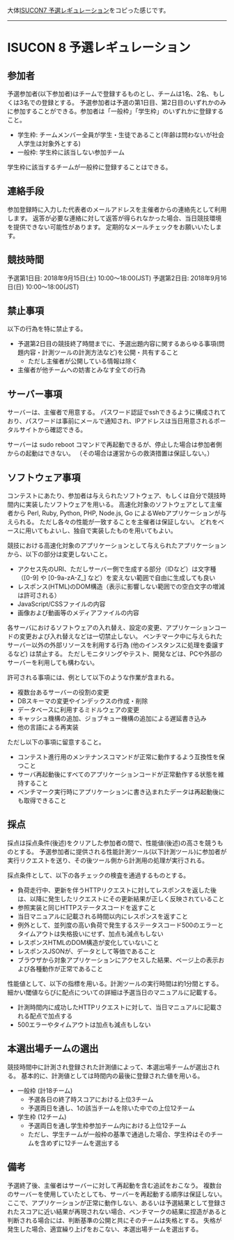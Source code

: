 大体[ISUCON7 予選レギュレーション](http://isucon.net/archives/50927022.html)をコピった感じです。

---
# ISUCON 8 予選レギュレーション

## 参加者
予選参加者(以下参加者)はチームで登録するものとし、チームは1名、2名、もしくは3名での登録とする。
予選参加者は予選の第1日目、第2日目のいずれかのみに参加することができる。参加者は「一般枠」「学生枠」のいずれかに登録すること。

- 学生枠: チームメンバー全員が学生・生徒であること(年齢は問わないが社会人学生は対象外とする)
- 一般枠: 学生枠に該当しない参加チーム

学生枠に該当するチームが一般枠に登録することはできる。


## 連絡手段

参加登録時に入力した代表者のメールアドレスを主催者からの連絡先として利用します。
返答が必要な連絡に対して返答が得られなかった場合、当日競技環境を提供できない可能性があります。
定期的なメールチェックをお願いいたします。

## 競技時間

予選第1日目: 2018年9月15日(土) 10:00〜18:00(JST)
予選第2日目: 2018年9月16日(日) 10:00〜18:00(JST)


## 禁止事項

以下の行為を特に禁止する。

- 予選第2日目の競技終了時間までに、予選出題内容に関するあらゆる事項(問題内容・計測ツールの計測方法など)を公開・共有すること
    - ただし主催者が公開している情報は除く
- 主催者が他チームへの妨害とみなす全ての行為


## サーバー事項

サーバーは、主催者で用意する。
パスワード認証でsshできるように構成されており、パスワードは事前にメールで通知され、IPアドレスは当日用意されるポータルサイトから確認できる。

サーバーは sudo reboot コマンドで再起動できるが、停止した場合は参加者側からの起動はできない。
（その場合は運営からの救済措置は保証しない。）


## ソフトウェア事項

コンテストにあたり、参加者は与えられたソフトウェア、もしくは自分で競技時間内に実装したソフトウェアを用いる。
高速化対象のソフトウェアとして主催者から Perl, Ruby, Python, PHP, Node.js, Go によるWebアプリケーションが与えられる。
ただし各々の性能が一致することを主催者は保証しない。
どれをベースに用いてもよいし、独自で実装したものを用いてもよい。

競技における高速化対象のアプリケーションとして与えられたアプリケーションから、以下の部分は変更しないこと。

- アクセス先のURI、ただしサーバー側で生成する部分（IDなど）は文字種（[0-9] や [0-9a-zA-Z_] など）を変えない範囲で自由に生成しても良い
- レスポンス(HTML)のDOM構造（表示に影響しない範囲での空白文字の増減は許可される）
- JavaScript/CSSファイルの内容
- 画像および動画等のメディアファイルの内容

各サーバにおけるソフトウェアの入れ替え、設定の変更、アプリケーションコードの変更および入れ替えなどは一切禁止しない。
ベンチマーク中に与えられたサーバー以外の外部リソースを利用する行為 (他のインスタンスに処理を委譲するなど) は禁止する。
ただしモニタリングやテスト、開発などは、PCや外部のサーバーを利用しても構わない。

許可される事項には、例として以下のような作業が含まれる。

- 複数台あるサーバーの役割の変更
- DBスキーマの変更やインデックスの作成・削除
- データベースに利用するミドルウェアの変更
- キャッシュ機構の追加、ジョブキュー機構の追加による遅延書き込み
- 他の言語による再実装

ただし以下の事項に留意すること。

- コンテスト進行用のメンテナンスコマンドが正常に動作するよう互換性を保つこと
- サーバ再起動後にすべてのアプリケーションコードが正常動作する状態を維持すること
- ベンチマーク実行時にアプリケーションに書き込まれたデータは再起動後にも取得できること


## 採点

採点は採点条件(後述)をクリアした参加者の間で、性能値(後述)の高さを競うものとする。
予選参加者に提供される性能計測ツール(以下計測ツール)に参加者が実行リクエストを送り、その後ツール側から計測用の処理が実行される。

採点条件として、以下の各チェックの検査を通過するものとする。

- 負荷走行中、更新を伴うHTTPリクエストに対してレスポンスを返した後は、以降に発生したリクエストにその更新結果が正しく反映されていること
- 参照実装と同じHTTPステータスコードを返すこと
- 当日マニュアルに記載される時間以内にレスポンスを返すこと
- 例外として、並列度の高い負荷で発生するステータスコード500のエラーとタイムアウトは失格扱いにせず、加点も減点もしない
- レスポンスHTMLのDOM構造が変化していないこと
- レスポンスJSONが、データとして等価であること
- ブラウザから対象アプリケーションにアクセスした結果、ページ上の表示および各種動作が正常であること

性能値として、以下の指標を用いる。計測ツールの実行時間は約1分間とする。細かい閾値ならびに配点についての詳細は予選当日のマニュアルに記載する。

- 計測時間内に成功したHTTPリクエストに対して、当日マニュアルに記載される配点で加点する
- 500エラーやタイムアウトは加点も減点もしない


## 本選出場チームの選出

競技時間中に計測され登録された計測値によって、本選出場チームが選出される。
基本的に、計測値としては時間内の最後に登録された値を用いる。

- 一般枠 (計18チーム)
    - 予選各日の終了時スコアにおける上位3チーム
    - 予選両日を通し、1の該当チームを除いた中での上位12チーム
- 学生枠 (12チーム)
    - 予選両日を通し学生枠参加チーム内における上位12チーム
    - ただし、学生チームが一般枠の基準で通過した場合、学生枠はそのチームを含めずに12チームを選出する


## 備考

予選終了後、主催者はサーバーに対して再起動を含む追試をおこなう。
複数台のサーバーを使用していたとしても、サーバーを再起動する順序は保証しない。
ここで、アプリケーションが正常に動作しない、あるいは予選結果として登録されたスコアに近い結果が再現されない場合、ベンチマークの結果に捏造があると判断される場合には、判断基準の公開と共にそのチームは失格とする。
失格が発生した場合、適宜繰り上げをおこない、本選出場チームを選出する。
